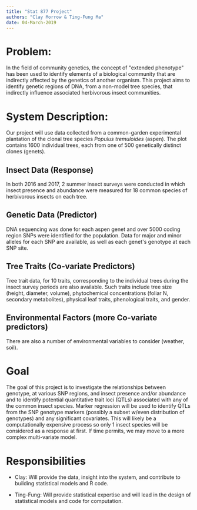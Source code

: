 ```yaml
---
title: "Stat 877 Project"
authors: "Clay Morrow & Ting-Fung Ma"
date: 04-March-2019
---
```


# Problem:
In the field of community genetics, the concept of "extended phenotype" has been
used to identify elements of a biological community that are indirectly affected
by the genetics of another organism. This project aims to identify genetic
regions of DNA, from a non-model tree species, that indirectly influence associated
herbivorous insect communities.

# System Description:
Our project will use data collected from a common-garden experimental plantation
of the clonal tree species *Populus tremuloides* (aspen).
The plot contains 1600 individual trees, each from one of 500 genetically
distinct clones (genets).

## Insect Data (Response)
In both 2016 and 2017, 2 summer insect surveys were
conducted in which insect presence and abundance were measured for 18 common
species of herbivorous insects on each tree.  

## Genetic Data (Predictor)
DNA sequencing was done for each aspen genet and over 5000 coding region SNPs
were identified for the population. Data for major and minor alleles for each SNP
are available, as well as each genet's genotype at each SNP site.

## Tree Traits (Co-variate Predictors)
Tree trait data, for 10 traits, corresponding to the individual trees during
the insect survey periods are also available. Such traits include tree size
(height, diameter, volume), phytochemical concentrations (foliar N, secondary
  metabolites), physical leaf traits, phenological traits, and gender.

## Environmental Factors (more Co-variate predictors)  
There are also a number of environmental variables to consider (weather, soil).

# Goal
The goal of this project is to investigate the relationships between genotype,
at various SNP regions, and insect presence and/or abundance and to identify
potential quantitative trait loci (QTLs) associated with any of the common
insect species. Marker regression will be used to identify QTLs from the SNP
genotype markers (possibly a subset w/even distribution of genotypes)
and any significant covariates. This will likely be a computationally expensive
process so only 1 insect species will be considered as a response at first. If
time permits, we may move to a more complex multi-variate model.

# Responsibilities
- Clay: Will provide the data, insight into the system, and contribute to
building statistical models and R code.

- Ting-Fung: Will provide statistical expertise and will lead in the design
of statistical models and code for computation.
